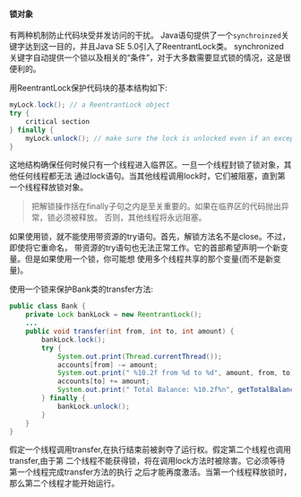 #### 锁对象
有两种机制防止代码块受并发访问的干扰。
Java语句提供了一个`synchroinzed`关键字达到这一目的，并且Java SE 5.0引入了ReentrantLock类。
synchronized关键字自动提供一个锁以及相关的“条件”，对于大多数需要显式锁的情况，这是很便利的。

用ReentrantLock保护代码块的基本结构如下:
```java
myLock.lock(); // a ReentrantLock object
try {
	critical section
} finally {
	myLock.unlock(); // make sure the lock is unlocked even if an exception is thrown
}
```
这地结构确保任何时候只有一个线程进入临界区。一旦一个线程封锁了锁对象，其他任何线程都无法
通过lock语句。当其他线程调用lock时，它们被阻塞，直到第一个线程释放锁对象。

> 把解锁操作括在finally子句之内是至关重要的。如果在临界区的代码抛出异常，锁必须被释放。
否则，其他线程将永远阻塞。

如果使用锁，就不能使用带资源的try语句。首先，解锁方法名不是close。不过，即使将它重命名，
带资源的try语句也无法正常工作。它的首部希望声明一个新变量。但是如果使用一个锁，你可能想
使用多个线程共享的那个变量(而不是新变量)。

使用一个锁来保护Bank类的transfer方法:
```java
public class Bank {
	private Lock bankLock = new ReentrantLock();
	...
	public void transfer(int from, int to, int amount) {
		bankLock.lock();
		try {
			System.out.print(Thread.currentThread());
			accounts[from] -= amount;
			System.out.print(" %10.2f from %d to %d", amount, from, to);
			accounts[to] += amount;
			System.out.print(" Total Balance: %10.2f%n", getTotalBalance());
		} finally {
			bankLock.unlock();
		}
	}
}
```
假定一个线程调用transfer,在执行结束前被剥夺了运行权。假定第二个线程也调用transfer,由于第
二个线程不能获得锁，将在调用lock方法时被除害。它必须等待第一个线程完成transfer方法的执行
之后才能再度激活。当第一个线程释放锁时，那么第二个线程才能开始运行。
